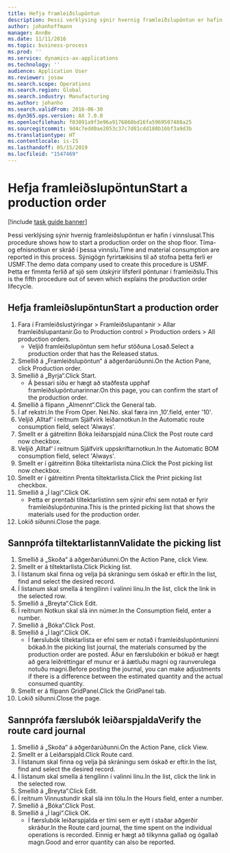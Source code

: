 ```yaml
---
title: Hefja framleiðslupöntun
description: Þessi verklýsing sýnir hvernig framleiðslupöntun er hafin í vinnslusal.
author: johanhoffmann
manager: AnnBe
ms.date: 11/11/2016
ms.topic: business-process
ms.prod: ''
ms.service: dynamics-ax-applications
ms.technology: ''
audience: Application User
ms.reviewer: josaw
ms.search.scope: Operations
ms.search.region: Global
ms.search.industry: Manufacturing
ms.author: johanho
ms.search.validFrom: 2016-06-30
ms.dyn365.ops.version: AX 7.0.0
ms.openlocfilehash: f83091a9f3e96a9176860bd16fa5969507488a25
ms.sourcegitcommit: 9d4c7edd0ae2053c37c7d81cdd180b16bf3a9d3b
ms.translationtype: HT
ms.contentlocale: is-IS
ms.lasthandoff: 05/15/2019
ms.locfileid: "1547469"
---
```

# <a name="start-a-production-order"></a><span data-ttu-id="47e90-103">Hefja framleiðslupöntun</span><span class="sxs-lookup"><span data-stu-id="47e90-103">Start a production order</span></span>

[!include [task guide banner](../../includes/task-guide-banner.md)]

<span data-ttu-id="47e90-104">Þessi verklýsing sýnir hvernig framleiðslupöntun er hafin í vinnslusal.</span><span class="sxs-lookup"><span data-stu-id="47e90-104">This procedure shows how to start a production order on the shop floor.</span></span> <span data-ttu-id="47e90-105">Tíma- og efnisnotkun er skráð í þessa vinnslu.</span><span class="sxs-lookup"><span data-stu-id="47e90-105">Time and material consumption are reported in this process.</span></span> <span data-ttu-id="47e90-106">Sýnigögn fyrirtækisins til að stofna þetta ferli er USMF.</span><span class="sxs-lookup"><span data-stu-id="47e90-106">The demo data company used to create this procedure is USMF.</span></span> <span data-ttu-id="47e90-107">Þetta er fimmta ferlið af sjö sem útskýrir lífsferil pöntunar í framleiðslu.</span><span class="sxs-lookup"><span data-stu-id="47e90-107">This is the fifth procedure out of seven which explains the production order lifecycle.</span></span>


## <a name="start-a-production-order"></a><span data-ttu-id="47e90-108">Hefja framleiðslupöntun</span><span class="sxs-lookup"><span data-stu-id="47e90-108">Start a production order</span></span>
1. <span data-ttu-id="47e90-109">Fara í Framleiðslustýringar > Framleiðslupantanir > Allar framleiðslupantanir.</span><span class="sxs-lookup"><span data-stu-id="47e90-109">Go to Production control > Production orders > All production orders.</span></span>
    * <span data-ttu-id="47e90-110">Veljið framleiðslupöntun sem hefur stöðuna Losað.</span><span class="sxs-lookup"><span data-stu-id="47e90-110">Select a production order that has the Released status.</span></span>  
2. <span data-ttu-id="47e90-111">Smellið á „Framleiðslupöntun“ á aðgerðarúðunni.</span><span class="sxs-lookup"><span data-stu-id="47e90-111">On the Action Pane, click Production order.</span></span>
3. <span data-ttu-id="47e90-112">Smellið á „Byrja“.</span><span class="sxs-lookup"><span data-stu-id="47e90-112">Click Start.</span></span>
    * <span data-ttu-id="47e90-113">Á þessari síðu er hægt að staðfesta upphaf framleiðslupöntunarinnar.</span><span class="sxs-lookup"><span data-stu-id="47e90-113">On this page, you can confirm the start of the production order.</span></span>  
4. <span data-ttu-id="47e90-114">Smellið á flipann „Almennt“.</span><span class="sxs-lookup"><span data-stu-id="47e90-114">Click the General tab.</span></span>
5. <span data-ttu-id="47e90-115">Í af rekstri.</span><span class="sxs-lookup"><span data-stu-id="47e90-115">In the From Oper.</span></span> <span data-ttu-id="47e90-116">Nei.</span><span class="sxs-lookup"><span data-stu-id="47e90-116">No.</span></span> <span data-ttu-id="47e90-117">skal færa inn ‚10‘.</span><span class="sxs-lookup"><span data-stu-id="47e90-117">field, enter '10'.</span></span>
6. <span data-ttu-id="47e90-118">Veljið ‚Alltaf‘ í reitnum Sjálfvirk leiðarnotkun.</span><span class="sxs-lookup"><span data-stu-id="47e90-118">In the Automatic route consumption field, select 'Always'.</span></span>
7. <span data-ttu-id="47e90-119">Smellt er á gátreitinn Bóka leiðarspjald núna.</span><span class="sxs-lookup"><span data-stu-id="47e90-119">Click the Post route card now checkbox.</span></span>
8. <span data-ttu-id="47e90-120">Veljið ‚Alltaf‘ í reitnum Sjálfvirk uppskriftarnotkun.</span><span class="sxs-lookup"><span data-stu-id="47e90-120">In the Automatic BOM consumption field, select 'Always'.</span></span>
9. <span data-ttu-id="47e90-121">Smellt er í gátreitinn Bóka tiltektarlista núna.</span><span class="sxs-lookup"><span data-stu-id="47e90-121">Click the Post picking list now checkbox.</span></span>
10. <span data-ttu-id="47e90-122">Smellt er í gátreitinn Prenta tiltektarlista.</span><span class="sxs-lookup"><span data-stu-id="47e90-122">Click the Print picking list checkbox.</span></span>
11. <span data-ttu-id="47e90-123">Smellið á „Í lagi“.</span><span class="sxs-lookup"><span data-stu-id="47e90-123">Click OK.</span></span>
    * <span data-ttu-id="47e90-124">Þetta er prentaði tiltektarlistinn sem sýnir efni sem notað er fyrir framleiðslupöntunina.</span><span class="sxs-lookup"><span data-stu-id="47e90-124">This is the printed picking list that shows the materials used for the production order.</span></span>  
12. <span data-ttu-id="47e90-125">Lokið síðunni.</span><span class="sxs-lookup"><span data-stu-id="47e90-125">Close the page.</span></span>

## <a name="validate-the-picking-list"></a><span data-ttu-id="47e90-126">Sannprófa tiltektarlistann</span><span class="sxs-lookup"><span data-stu-id="47e90-126">Validate the picking list</span></span>
1. <span data-ttu-id="47e90-127">Smellið á „Skoða“ á aðgerðarúðunni.</span><span class="sxs-lookup"><span data-stu-id="47e90-127">On the Action Pane, click View.</span></span>
2. <span data-ttu-id="47e90-128">Smellt er á tiltektarlista.</span><span class="sxs-lookup"><span data-stu-id="47e90-128">Click Picking list.</span></span>
3. <span data-ttu-id="47e90-129">Í listanum skal finna og velja þá skráningu sem óskað er eftir.</span><span class="sxs-lookup"><span data-stu-id="47e90-129">In the list, find and select the desired record.</span></span>
4. <span data-ttu-id="47e90-130">Í listanum skal smella á tengilinn í valinni línu.</span><span class="sxs-lookup"><span data-stu-id="47e90-130">In the list, click the link in the selected row.</span></span>
5. <span data-ttu-id="47e90-131">Smellið á „Breyta“.</span><span class="sxs-lookup"><span data-stu-id="47e90-131">Click Edit.</span></span>
6. <span data-ttu-id="47e90-132">Í reitnum Notkun skal slá inn númer.</span><span class="sxs-lookup"><span data-stu-id="47e90-132">In the Consumption field, enter a number.</span></span>
7. <span data-ttu-id="47e90-133">Smellið á „Bóka“.</span><span class="sxs-lookup"><span data-stu-id="47e90-133">Click Post.</span></span>
8. <span data-ttu-id="47e90-134">Smellið á „Í lagi“.</span><span class="sxs-lookup"><span data-stu-id="47e90-134">Click OK.</span></span>
    * <span data-ttu-id="47e90-135">Í færslubók tiltektarlista er efni sem er notað í framleiðslupöntuninni bókað.</span><span class="sxs-lookup"><span data-stu-id="47e90-135">In the picking list journal, the materials consumed by the production order are posted.</span></span> <span data-ttu-id="47e90-136">Áður en færslubókin er bókuð er hægt að gera leiðréttingar ef munur er á áætluðu magni og raunverulega notuðu magni.</span><span class="sxs-lookup"><span data-stu-id="47e90-136">Before posting the journal, you can make adjustments if there is a difference between the estimated quantity and the actual consumed quantity.</span></span>  
9. <span data-ttu-id="47e90-137">Smellt er á flipann GridPanel.</span><span class="sxs-lookup"><span data-stu-id="47e90-137">Click the GridPanel tab.</span></span>
10. <span data-ttu-id="47e90-138">Lokið síðunni.</span><span class="sxs-lookup"><span data-stu-id="47e90-138">Close the page.</span></span>

## <a name="verify-the-route-card-journal"></a><span data-ttu-id="47e90-139">Sannprófa færslubók leiðarspjalda</span><span class="sxs-lookup"><span data-stu-id="47e90-139">Verify the route card journal</span></span>
1. <span data-ttu-id="47e90-140">Smellið á „Skoða“ á aðgerðarúðunni.</span><span class="sxs-lookup"><span data-stu-id="47e90-140">On the Action Pane, click View.</span></span>
2. <span data-ttu-id="47e90-141">Smellt er á Leiðarspjald.</span><span class="sxs-lookup"><span data-stu-id="47e90-141">Click Route card.</span></span>
3. <span data-ttu-id="47e90-142">Í listanum skal finna og velja þá skráningu sem óskað er eftir.</span><span class="sxs-lookup"><span data-stu-id="47e90-142">In the list, find and select the desired record.</span></span>
4. <span data-ttu-id="47e90-143">Í listanum skal smella á tengilinn í valinni línu.</span><span class="sxs-lookup"><span data-stu-id="47e90-143">In the list, click the link in the selected row.</span></span>
5. <span data-ttu-id="47e90-144">Smellið á „Breyta“.</span><span class="sxs-lookup"><span data-stu-id="47e90-144">Click Edit.</span></span>
6. <span data-ttu-id="47e90-145">Í reitnum Vinnustundir skal slá inn tölu.</span><span class="sxs-lookup"><span data-stu-id="47e90-145">In the Hours field, enter a number.</span></span>
7. <span data-ttu-id="47e90-146">Smellið á „Bóka“.</span><span class="sxs-lookup"><span data-stu-id="47e90-146">Click Post.</span></span>
8. <span data-ttu-id="47e90-147">Smellið á „Í lagi“.</span><span class="sxs-lookup"><span data-stu-id="47e90-147">Click OK.</span></span>
    * <span data-ttu-id="47e90-148">Í færslubók leiðarspjalda er tími sem er eytt í staðar aðgerðir skráður.</span><span class="sxs-lookup"><span data-stu-id="47e90-148">In the Route card journal, the time spent on the individual operations is recorded.</span></span> <span data-ttu-id="47e90-149">Einnig er hægt að tilkynna gallað og ógallað magn.</span><span class="sxs-lookup"><span data-stu-id="47e90-149">Good and error quantity can also be reported.</span></span>  
